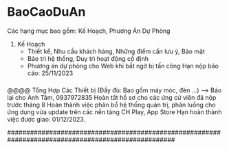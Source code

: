 # BaoCaoDuAn
Các hạng mục bao gồm: Kế Hoạch, Phương Án Dự Phòng
1. Kế Hoạch
   - Thiết kế, Nhu cầu khách hàng, Những điểm cần lưu ý, Bảo mật
   - Bảo trì hệ thống, Duy trì hoạt động cố định
   - Phương án dự phòng cho Web khi bất ngờ bị tấn công
Hạn nộp báo cáo: 25/11/2023

#####
#####

@@@@ Tổng Hợp Các Thiết bị (Đầy đủ: Bao gồm máy móc, đèn ...) --> Báo lại cho Anh Tâm, 0937972835
     Hoàn tất hồ sơ cho các ứng cử viên đã nộp trước tháng 8
     Hoàn thành việc phân bổ hệ thống quản trị, phân luồng cho ứng dụng vừa update trên các nền tảng CH Play, App Store
 Hạn hoàn thành việc được giao: 01/12/2023.


####################################################################################################













